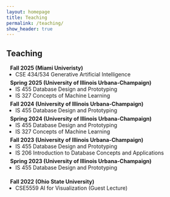 ```yaml
---
layout: homepage
title: Teaching
permalink: /teaching/
show_header: true
---
```


## Teaching
<h4 style="margin:0 10px 0;">Fall 2025 (Miami Univeristy)</h4>
<ul style="margin:0 0 5px;">
  <li><autocolor>CSE 434/534 Generative Artificial Intelligence</autocolor></li>
</ul>

<h4 style="margin:0 10px 0;">Spring 2025 (University of Illinois Urbana-Champaign)</h4>
<ul style="margin:0 0 5px;">
  <li><autocolor>IS 455 Database Design and Prototyping</autocolor></li>
  <li><autocolor>IS 327 Concepts of Machine Learning</autocolor></li>
</ul>

<h4 style="margin:0 10px 0;">Fall 2024 (University of Illinois Urbana-Champaign)</h4>
<ul style="margin:0 0 5px;">
  <li><autocolor>IS 455 Database Design and Prototyping</autocolor></li>
</ul>

<h4 style="margin:0 10px 0;">Spring 2024 (University of Illinois Urbana-Champaign)</h4>
<ul style="margin:0 0 5px;">
  <li><autocolor>IS 455 Database Design and Prototyping</autocolor></li>
  <li><autocolor>IS 327 Concepts of Machine Learning</autocolor></li>
</ul>

<h4 style="margin:0 10px 0;">Fall 2023 (University of Illinois Urbana-Champaign)</h4>
<ul style="margin:0 0 5px;">
  <li><autocolor>IS 455 Database Design and Prototyping</autocolor></li>
  <li><autocolor>IS 206 Introduction to Database Concepts and Applications</autocolor></li>
</ul>

<h4 style="margin:0 10px 0;">Spring 2023 (University of Illinois Urbana-Champaign)</h4>
<ul style="margin:0 0 20px;">
  <li><autocolor>IS 455 Database Design and Prototyping</autocolor></li>
</ul>

<h4 style="margin:0 10px 0;">Fall 2022 (Ohio State University)</h4>
<ul style="margin:0 0 20px;">
  <li><autocolor>CSE5559 AI for Visualization (Guest Lecture)</autocolor></li>
</ul>

